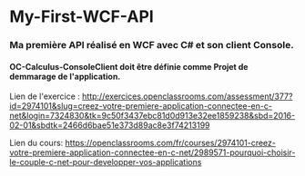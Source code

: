# My-First-WCF-API
### Ma première API réalisé en WCF avec C# et son client Console.
#### OC-Calculus-ConsoleClient doit être définie comme Projet de demmarage de l'application.

Lien de l'exercice : http://exercices.openclassrooms.com/assessment/377?id=2974101&slug=creez-votre-premiere-application-connectee-en-c-net&login=7324830&tk=9c50f3437ebc81d0d913e32ee1859238&sbd=2016-02-01&sbdtk=2466d6bae51e373d89ac8e3f74213199 

Lien du cours: https://openclassrooms.com/fr/courses/2974101-creez-votre-premiere-application-connectee-en-c-net/2989571-pourquoi-choisir-le-couple-c-net-pour-developper-vos-applications


